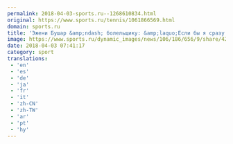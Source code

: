 ```yaml
---
permalink: 2018-04-03-sports.ru--1268610834.html
original: https://www.sports.ru/tennis/1061866569.html
domain: sports.ru
title: 'Эжени Бушар &amp;ndash; болельщику: &amp;laquo;Если бы я сразу поняла, что ты в футболке Хогвартса, я бы тебя обняла»'
image: https://www.sports.ru/dynamic_images/news/106/186/656/9/share/4281c9.png
date: 2018-04-03 07:41:17
category: sport
translations: 
 - 'en'
 - 'es'
 - 'de'
 - 'ja'
 - 'fr'
 - 'it'
 - 'zh-CN'
 - 'zh-TW'
 - 'ar'
 - 'pt'
 - 'hy'
---
```


